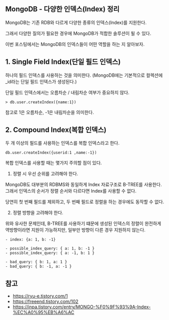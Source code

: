 ## MongoDB - 다양한 인덱스(Index) 정리

MongoDB는 기존 RDB와 다르게 다양한 종류의 인덱스(Index)를 지원한다.

그래서 다양한 질의가 필요한 경우에 MongoDB가 적합한 솔루션이 될 수 있다.

이번 포스팅에서는 MongoDB의 인덱스들이 어떤 역할을 하는 지 알아보자.

## 1. Single Field Index(단일 필드 인덱스)

하나의 필드 인덱스를 사용하는 것을 의미한다. (MongoDB에는 기본적으로 컬렉션에 _id라는 단일 필드 인덱스가 생성된다.)

단일 필드 인덱스에서는 오름차순 / 내림차순 여부가 중요하지 않다.

```mongodb-json-query
> db.user.createIndex({name:1})
```

참고로 1은 오름차순, -1은 내림차순을 의미한다.

## 2. Compound Index(복합 인덱스)

두 개 이상의 필드를 사용하는 인덱스를 복합 인덱스라고 한다.

```mongodb-json-query
db.user.createIndex({userid:1 ,name:-1})
```

복합 인덱스를 사용할 때는 몇가지 주의할 점이 있다.

1. 정렬 시 우선 순위를 고려해야 한다.

MongoDB도 대부분의 RDBMS와 동일하게 Index 자료구조로 B-TREE를 사용한다. 그래서 인덱스의 순서가 정렬 순서와 다르다면 Index를 사용할 수 없다.

당연히 첫 번째 필드를 제외하고, 두 번째 필드로 정렬을 하는 경우에도 동작할 수 없다.

2. 정렬 방향을 고려해야 한다.

위와 유사한 문제인데, B-TREE를 사용하기 떄문에 생성된 인덱스의 정렬이 완전하게 역방향이라면 지원이 가능하지만, 일부만 방향이 다른 경우 지원하지 않는다.

```mongodb-json-query
- index: {a: 1, b: -1}

- possible_index_query: { a: 1, b: -1 }
- possible_index_query: { a: -1, b: 1 }

- bad_query: { b: 1, a: 1 }
- bad_query: { b: -1, a: -1 }
```

## 참고
- https://ryu-e.tistory.com/1
- https://freeend.tistory.com/102
- https://inpa.tistory.com/entry/MONGO-%F0%9F%93%9A-Index-%EC%A0%95%EB%A6%AC
